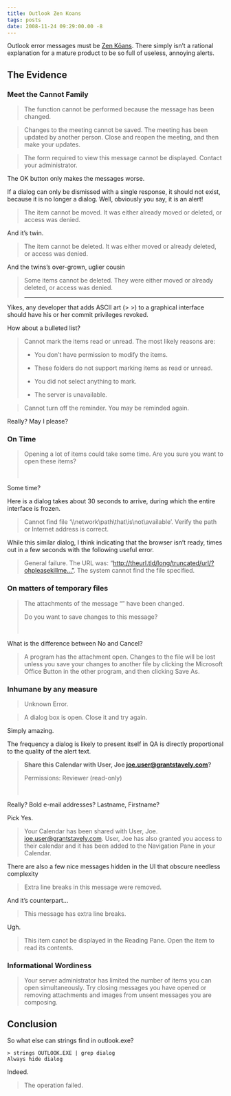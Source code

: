 ```yaml
---
title: Outlook Zen Koans
tags: posts
date: 2008-11-24 09:29:00.00 -8
---
```

Outlook error messages must be [Zen Kōans](http://en.wikipedia.org/wiki/Koan). There simply isn’t a rational explanation for a mature product to be so full of useless, annoying alerts.

## The Evidence



### Meet the Cannot Family



>
> The function cannot be performed because the message has been changed.
>
>

>
> Changes to the meeting cannot be saved. The meeting has been updated by another person. Close and reopen the meeting, and then make your updates.
>
>

>
> The form required to view this message cannot be displayed. Contact your administrator.
>
>

The OK button only makes the messages worse.

If a dialog can only be dismissed with a single response, it should not exist, because it is no longer a dialog. Well, obviously you say, it is an alert!

>
> The item cannot be moved. It was either already moved or deleted, or access was denied.
>
>



And it’s twin.



>
> The item cannot be deleted. It was either moved or already deleted, or access was denied.
>
>



And the twins’s over-grown, uglier cousin



>
> Some items cannot be deleted. They were either moved or already deleted, or access was denied.
>
> - - -
>
>
>



Yikes, any developer that adds ASCII art (> >) to a graphical interface should have his or her commit privileges revoked.

How about a bulleted list?



>
> Cannot mark the items read or unread. The most likely reasons are:
>
>
> *   You don’t have permission to modify the items.
>
> *   These folders do not support marking items as read or unread.
>
> *   You did not select anything to mark.
>
> *   The server is unavailable.
>
>
>
>



>
> Cannot turn off the reminder. You may be reminded again.
>
>

Really? May I please?

### On Time

>
> Opening a lot of items could take some time. Are you sure you want to open these items?
>
>  

Some time?

Here is a dialog takes about 30 seconds to arrive, during which the entire interface is frozen.

>
> Cannot find file ‘\\\\network\\path\\that\\is\\not\\available’. Verify the path or Internet address is correct.
>
>

While this similar dialog, I think indicating that the browser isn’t ready, times out in a few seconds with the following useful error.

>
> General failure. The URL was: “http://theurl.tld/long/truncated/url/?ohpleasekillme…”. The system cannot find the file specified.
>
>

### On matters of temporary files



>
> The attachments of the message “” have been changed.
>
> Do you want to save changes to this message?
>
>   

What is the difference between No and Cancel?

>
> A program has the attachment open. Changes to the file will be lost unless you save your changes to another file by clicking the Microsoft Office Button in the other program, and then clicking Save As.
>
>

### Inhumane by any measure

>
> Unknown Error.
>
>

>
> A dialog box is open. Close it and try again.
>
>

Simply amazing.

The frequency a dialog is likely to present itself in QA is directly proportional to the quality of the alert text.

>
> **Share this Calendar with User, Joe
> <joe.user@grantstavely.com>?**
>
> Permissions: Reviewer (read-only)
>
>  

Really? Bold <bracketed> e-mail addresses? Lastname, Firstname?

Pick Yes.

>
> Your Calendar has been shared with User, Joe. <joe.user@grantstavely.com>. User, Joe has also granted you access to their calendar and it has been added to the Navigation Pane in your Calendar.
>
>

There are also a few nice messages hidden in the UI that obscure needless complexity

> Extra line breaks in this message were removed.

And it’s counterpart…

> This message has extra line breaks.

Ugh.

> This item canot be displayed in the Reading Pane. Open the item to read its contents.

### Informational Wordiness



> Your server administrator has limited the number of items you can open simultaneously. Try closing messages you have opened or removing attachments and images from unsent messages you are composing.
>
>

## Conclusion

So what else can strings find in outlook.exe?
```
> strings OUTLOOK.EXE | grep dialog
Always hide dialog
```
Indeed.

>
> The operation failed.
>
>